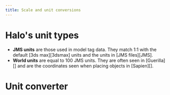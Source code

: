 ```yaml
---
title: Scale and unit conversions
---
```

# Halo's unit types
* **JMS units** are those used in model tag data. They match 1:1 with the default [3ds max][3dsmax] units and the units in [JMS files][JMS].
* **World units** are equal to 100 JMS units. They are often seen in [Guerilla][] and are the coordinates seen when placing objects in [Sapien][].

# Unit converter
<div id="unit-converter-mountpoint"></div>

<br/>
